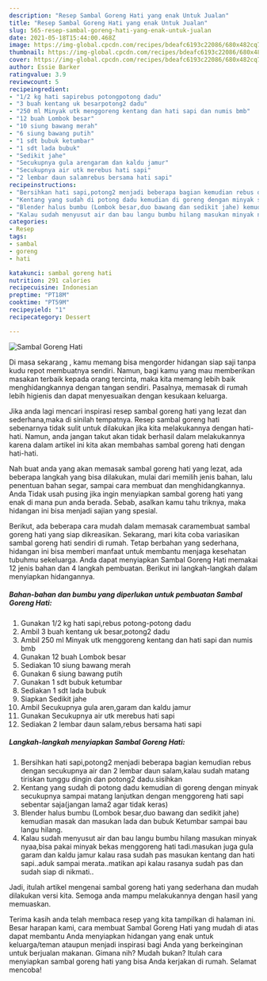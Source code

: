 ```yaml
---
description: "Resep Sambal Goreng Hati yang enak Untuk Jualan"
title: "Resep Sambal Goreng Hati yang enak Untuk Jualan"
slug: 565-resep-sambal-goreng-hati-yang-enak-untuk-jualan
date: 2021-05-18T15:44:00.468Z
image: https://img-global.cpcdn.com/recipes/bdeafc6193c22086/680x482cq70/sambal-goreng-hati-foto-resep-utama.jpg
thumbnail: https://img-global.cpcdn.com/recipes/bdeafc6193c22086/680x482cq70/sambal-goreng-hati-foto-resep-utama.jpg
cover: https://img-global.cpcdn.com/recipes/bdeafc6193c22086/680x482cq70/sambal-goreng-hati-foto-resep-utama.jpg
author: Essie Barker
ratingvalue: 3.9
reviewcount: 5
recipeingredient:
- "1/2 kg hati sapirebus potongpotong dadu"
- "3 buah kentang uk besarpotong2 dadu"
- "250 ml Minyak utk menggoreng kentang dan hati sapi dan numis bmb"
- "12 buah Lombok besar"
- "10 siung bawang merah"
- "6 siung bawang putih"
- "1 sdt bubuk ketumbar"
- "1 sdt lada bubuk"
- "Sedikit jahe"
- "Secukupnya gula arengaram dan kaldu jamur"
- "Secukupnya air utk merebus hati sapi"
- "2 lembar daun salamrebus bersama hati sapi"
recipeinstructions:
- "Bersihkan hati sapi,potong2 menjadi beberapa bagian kemudian rebus dengan secukupnya air dan 2 lembar daun salam,kalau sudah matang tiriskan tunggu dingin dan potong2 dadu.sisihkan"
- "Kentang yang sudah di potong dadu kemudian di goreng dengan minyak secukupnya sampai matang lanjutkan dengan menggoreng hati sapi sebentar saja(jangan lama2 agar tidak keras)"
- "Blender halus bumbu (Lombok besar,duo bawang dan sedikit jahe) kemudian masak dan masukan lada dan bubuk Ketumbar sampai bau langu hilang."
- "Kalau sudah menyusut air dan bau langu bumbu hilang masukan minyak nyaa,bisa pakai minyak bekas menggoreng hati tadi.masukan juga gula garam dan kaldu jamur kalau rasa sudah pas masukan kentang dan hati sapi..aduk sampai merata..matikan api kalau rasanya sudah pas dan sudah siap di nikmati.."
categories:
- Resep
tags:
- sambal
- goreng
- hati

katakunci: sambal goreng hati 
nutrition: 291 calories
recipecuisine: Indonesian
preptime: "PT18M"
cooktime: "PT59M"
recipeyield: "1"
recipecategory: Dessert

---
```



![Sambal Goreng Hati](https://img-global.cpcdn.com/recipes/bdeafc6193c22086/680x482cq70/sambal-goreng-hati-foto-resep-utama.jpg)

Di masa  sekarang , kamu memang bisa mengorder hidangan siap saji tanpa kudu repot membuatnya sendiri. Namun, bagi kamu yang mau memberikan masakan terbaik kepada orang tercinta, maka kita memang lebih baik menghidangkannya dengan tangan sendiri. Pasalnya, memasak di rumah lebih higienis dan dapat menyesuaikan dengan kesukaan keluarga.

Jika anda lagi mencari inspirasi resep sambal goreng hati yang lezat dan sederhana,maka di sinilah tempatnya. Resep sambal goreng hati  sebenarnya tidak sulit untuk dilakukan jika kita melakukannya dengan hati-hati. Namun, anda jangan takut akan tidak berhasil dalam melakukannya 
karena dalam artikel ini kita akan membahas sambal goreng hati dengan hati-hati.  



Nah buat anda yang akan memasak sambal goreng hati yang lezat, ada beberapa langkah yang bisa dilakukan, mulai dari memilih jenis bahan, lalu penentuan bahan segar, sampai cara membuat dan menghidangkannya. Anda Tidak usah pusing jika ingin menyiapkan sambal goreng hati yang enak di mana pun anda berada. Sebab, asalkan kamu  tahu triknya, maka hidangan ini bisa menjadi sajian yang spesial.

Berikut, ada beberapa cara mudah dalam memasak caramembuat sambal goreng hati yang siap dikreasikan. Sekarang, mari kita coba variasikan sambal goreng hati sendiri di rumah. Tetap berbahan yang sederhana, hidangan ini bisa memberi manfaat untuk membantu menjaga kesehatan tubuhmu sekeluarga. Anda dapat menyiapkan Sambal Goreng Hati memakai 12 jenis bahan dan 4 langkah pembuatan. Berikut ini langkah-langkah dalam menyiapkan hidangannya.

<!--inarticleads1-->

##### Bahan-bahan dan bumbu yang diperlukan untuk pembuatan Sambal Goreng Hati:

1. Gunakan 1/2 kg hati sapi,rebus potong-potong dadu
1. Ambil 3 buah kentang uk besar,potong2 dadu
1. Ambil 250 ml Minyak utk menggoreng kentang dan hati sapi dan numis bmb
1. Gunakan 12 buah Lombok besar
1. Sediakan 10 siung bawang merah
1. Gunakan 6 siung bawang putih
1. Gunakan 1 sdt bubuk ketumbar
1. Sediakan 1 sdt lada bubuk
1. Siapkan Sedikit jahe
1. Ambil Secukupnya gula aren,garam dan kaldu jamur
1. Gunakan Secukupnya air utk merebus hati sapi
1. Sediakan 2 lembar daun salam,rebus bersama hati sapi




<!--inarticleads2-->

##### Langkah-langkah menyiapkan Sambal Goreng Hati:

1. Bersihkan hati sapi,potong2 menjadi beberapa bagian kemudian rebus dengan secukupnya air dan 2 lembar daun salam,kalau sudah matang tiriskan tunggu dingin dan potong2 dadu.sisihkan
1. Kentang yang sudah di potong dadu kemudian di goreng dengan minyak secukupnya sampai matang lanjutkan dengan menggoreng hati sapi sebentar saja(jangan lama2 agar tidak keras)
1. Blender halus bumbu (Lombok besar,duo bawang dan sedikit jahe) kemudian masak dan masukan lada dan bubuk Ketumbar sampai bau langu hilang.
1. Kalau sudah menyusut air dan bau langu bumbu hilang masukan minyak nyaa,bisa pakai minyak bekas menggoreng hati tadi.masukan juga gula garam dan kaldu jamur kalau rasa sudah pas masukan kentang dan hati sapi..aduk sampai merata..matikan api kalau rasanya sudah pas dan sudah siap di nikmati..




Jadi, itulah artikel mengenai  sambal goreng hati  yang sederhana dan mudah dilakukan versi kita. Semoga anda mampu melakukannya dengan hasil yang memuaskan. 

Terima kasih anda telah membaca resep yang kita tampilkan di halaman ini. Besar harapan kami, cara membuat  Sambal Goreng Hati yang mudah di atas dapat membantu Anda menyiapkan hidangan yang enak untuk keluarga/teman ataupun menjadi inspirasi bagi Anda yang berkeinginan untuk berjualan makanan. Gimana nih? Mudah bukan? Itulah cara menyiapkan sambal goreng hati yang bisa Anda kerjakan di rumah. Selamat mencoba!

